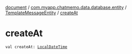 [document](../../index.md) / [com.myapp.chatmemo.data.database.entity](../index.md) / [TemplateMessageEntity](index.md) / [createAt](./create-at.md)

# createAt

`val createAt: `[`LocalDateTime`](https://developer.android.com/reference/java/time/LocalDateTime.html)